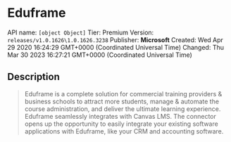 # Eduframe
API name: `[object Object]`
Tier: Premium
Version: `releases/v1.0.1626\1.0.1626.3238`
Publisher: **Microsoft**
Created: Wed Apr 29 2020 16:24:29 GMT+0000 (Coordinated Universal Time)
Changed: Thu Mar 30 2023 16:27:21 GMT+0000 (Coordinated Universal Time)

## Description
> Eduframe is a complete solution for commercial training providers & business schools to attract more students, manage & automate the course administration, and deliver the ultimate learning experience. Eduframe seamlessly integrates with Canvas LMS. The connector opens up the opportunity to easily integrate your existing software applications with Eduframe, like your CRM and accounting software.
